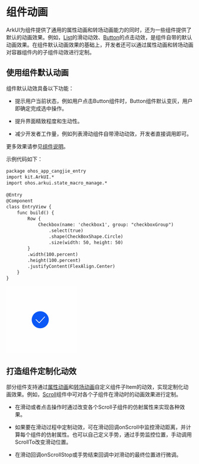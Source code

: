# 组件动画

ArkUI为组件提供了通用的属性动画和转场动画能力的同时，还为一些组件提供了默认的动画效果。例如，[List](../../../API_Reference/source_zh_cn/arkui-cj/cj-scroll-swipe-list.md)的滑动动效、[Button](../../../API_Reference/source_zh_cn/arkui-cj/cj-button-picker-button.md#button)的点击动效，是组件自带的默认动画效果。在组件默认动画效果的基础上，开发者还可以通过属性动画和转场动画对容器组件内的子组件动效进行定制。

## 使用组件默认动画

组件默认动效具备以下功能：

- 提示用户当前状态，例如用户点击Button组件时，Button组件默认变灰，用户即确定完成选中操作。

- 提升界面精致程度和生动性。

- 减少开发者工作量，例如列表滑动组件自带滑动动效，开发者直接调用即可。

更多效果请参见[组件说明](../../../API_Reference/source_zh_cn/arkui-cj/cj-row-column-stack-flex.md)。

示例代码如下：

 <!-- run -->

```cangjie
package ohos_app_cangjie_entry
import kit.ArkUI.*
import ohos.arkui.state_macro_manage.*

@Entry
@Component
class EntryView {
    func build() {
        Row {
            Checkbox(name: 'checkbox1', group: "checkboxGroup")
                .select(true)
                .shape(CheckBoxShape.Circle)
                .size(width: 50, height: 50)
        }
        .width(100.percent)
        .height(100.percent)
        .justifyContent(FlexAlign.Center)
    }
}
```

![animation](figures/componentAnimation1.gif)

## 打造组件定制化动效

部分组件支持通过[属性动画](./cj-attribute-animation-overview.md)和[转场动画](./cj-transition-overview.md)自定义组件子Item的动效，实现定制化动画效果。例如，[Scroll](../../../API_Reference/source_zh_cn/arkui-cj/cj-scroll-swipe-scroll.md)组件中可对各个子组件在滑动时的动画效果进行定制。

- 在滑动或者点击操作时通过改变各个Scroll子组件的仿射属性来实现各种效果。

- 如果要在滑动过程中定制动效，可在滑动回调onScroll中监控滑动距离，并计算每个组件的仿射属性。也可以自己定义手势，通过手势监控位置，手动调用ScrollTo改变滑动位置。

- 在滑动回调onScrollStop或手势结束回调中对滑动的最终位置进行微调。

